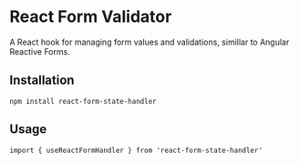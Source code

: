 # React Form Validator

A React hook for managing form values and validations, simillar to Angular Reactive Forms.

## Installation

```
npm install react-form-state-handler
```

## Usage

```
import { useReactFormHandler } from 'react-form-state-handler'
```
